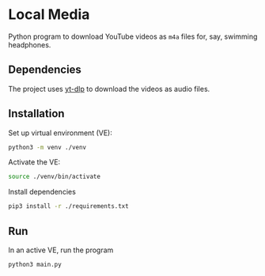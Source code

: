 # Local Media

Python program to download YouTube videos as `m4a` files for, say, swimming headphones.

## Dependencies

The project uses [yt-dlp](https://github.com/yt-dlp/yt-dlp) to download the videos as audio files.

## Installation

Set up virtual environment (VE):

```bash
python3 -m venv ./venv
```

Activate the VE:

```bash
source ./venv/bin/activate
```

Install dependencies

```bash
pip3 install -r ./requirements.txt
```

## Run

In an active VE, run the program

```bash
python3 main.py
```
